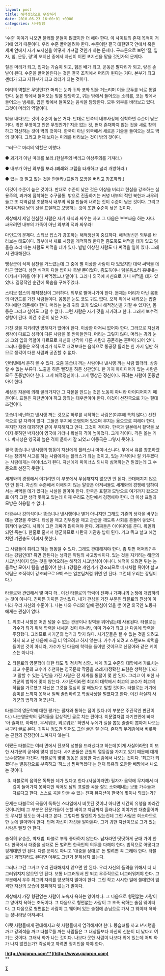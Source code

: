 ```yaml
---
layout: post
title: 해적정신으로 무장하라
date: 2010-06-23 16:00:01 +0900
categories: 시사칼럼
---
```

  


‘수준’ 이야기 나오면 불쾌할 분들이 많겠지만 더 해야 한다. 이 사이트의 존재 목적이 거기에 있기 때문이다. 우리 수준 끌어올려야 한다. 수준이란 결국 대한민국 안에서 혹은 세계 안에서 자기 포지션을 어떻게 가져갈 것인가 하는 문제다. 구조론으로 보면 ‘질, 입자, 힘, 운동, 량’의 포지션 중에서 자신이 어떤 포지션을 맡을 것인가의 문제다. 



질은 머리가 되고, 입자는 가슴이 되고, 힘은 배가 되고, 운동은 팔다리가 되고, 량은 손발이 된다. 수준을 끌어올린다는 것은 결국 조직에서 머리가 된다는 거다. 본부가 되고 센터가 되고 지휘부가 되고 리더가 되는 것이다. 



머리의 역할은 무엇인가? 머리는 눈과 귀와 코와 입을 거느리며 이들 모두를 뇌로 통일한다. 눈은 밖에서 들어오는 빛을 담당하고, 귀는 밖에서 들어오는 소리를, 코는 밖에서 들어오는 냄새를, 입은 밖에서 들여오는 음식을 담당한다. 모두 외부를 바라보고 있다. 그것이 머리의 역할이다. 



밖을 내다보는 것이 수준이 높은 거다. 반대로 안쪽의 내부사정에 집착하면 수준이 낮은 거다. 밖은 무엇이고 안은 무엇인가? 지금 없는 것, 현재 존재하지 않는 것을 새로 창의하고 혁신하는 것이 밖의 것이다. 한국이 아닌 외국에서 새로운 기술을 들여오는 것도 밖의 것이다. 그리고 현재 보다는 미래를 바라보는 것이 밖의 것이다. 



그러므로 머리의 역할은 이렇다.



● 과거가 아닌 미래를 보라.(현실주의 버리고 이상주의를 가져라.) 

● 내부가 아닌 외부를 보라.(폐쇄와 고립을 타개하고 널리 개방하라.)

● 있는 것 말고 없는 것을 만들라.(표절과 모방을 버리고 창조하라.)



이것이 수준이 높은 것이다. 반대로 수준이 낮은 것은 이상을 버리고 현실을 강조하는 실용주의, 과거에 집착하는 수구꼴통. 밖으로 진출하기는 커녕 내부의 적인 북한과 싸우려들고 또 지역감정 조장해서 내부의 적을 만들어 내려는 짓이 수준이 낮은 것이다. 그리고 전여옥처럼 남의 것을 표절하고 모방하는 것이 또한 수준이 낮은 것이다.



세상에서 제일 한심한 사람은 자기 자식과 싸우는 자고 그 다음은 부부싸움 하는 자다. 싸우려면 내부의 가족이 아닌 외부의 적과 싸우라! 



마인드의 문제다. 스티브 잡스가 강조하는 해적정신이 중요하다. 해적정신은 외부를 바라보는 태도이다. 외부에서 새로 시장을 개척하려 한다면 좀도둑도 써먹을 데가 있고 닭울음 소리 내는 사람도 써먹을 데가 있다. 별별 이상한 사람도 다 써먹을 일이 있다. 그래서 관대해진다. 



맹상군이 식객 삼천을 거느렸는데 그 중에 별 이상한 사람이 다 있었지만 대략 써먹을 데라곤 없었다. 삼천 식객이 다들 밥이나 축낼 뿐이었다. 좀도둑이나 닭울음소리 흉내내는 아저씨 따위를 어디다 써먹겠느냐 말이다. 그러나 외국에 사신으로 가니 써먹을 데가 있었다. 결정적인 순간에 목숨을 구해주었다. 



스티브 잡스의 해적정신이 그러하다. 외부로 뻗어나가야 한다. 문제는 머리가 아닌 몸통의 마인드를 가진 사람들이다. 몸통은 눈도 코도 귀도 없다. 오직 위에서 내려오는 밥줄 하나에만 의존해야 한다. 머리는 눈과 귀와 코가 있으니 해적정신을 가질 수 있지만, 몸통은 그러고 싶어도 그럴 수 없다. 그런 사람은 자기 것을 지키려고 한다. 그래서 보수적 성향이 된다. 이건 수준이 낮은 거다.



가진 것을 지키려면 방해자가 없어야 한다. 이상한 아저씨 없어야 한다. 그러므로 자신과 생각이 다르고 성격이 다른 사람을 못 받아들인다. 머리는 그렇지 않다. 머리는 귀와 눈과 코와 입의 역할이 다르므로 자신의 생각이 다른 사람과 공존하는 훈련이 되어 있다. 그러나 몸통은 오직 머리가 식도로 내려보내는 음식으로 똥공장 돌리는 한 가지 일만 하므로 생각이 다른 사람과 공존할 수 없다. 



인터넷에서 흔히 볼 수 있다. 요즘 똥습녀 까는 사람이나 낸시랭 까는 사람 많더라. 상종할 수 없는 부류다. 노출을 하든 뻘짓을 하든 상관없다. 한 가지 아이디어가 있는 사람은 모두 존중받아야 한다. 그게 해적정신이다. 그게 맹상군 정신이다. 튀려는 사람이 존중받아야 한다.



세상은 자본에 의해 굴러가지만 그 자본을 만드는 것은 노동이 아니라 아이디어이기 때문이다. 표절은 지탄받아야 하고 창의는 대우받아야 한다. 이것이 선진국으로 가는 절대조건이다. 



똥습녀 비난하고 낸시랭 까는 것으로 하루를 시작하는 사람은(야후에 특히 많다.) 선진국으로 갈 자격이 없다. 그들은 무지에 오염되어 있으며 무지는 옮으므로 피해야 한다. 무지한 자와 대화하면 같이 무지해지고 만다. 그것이 격이다. 한국과 일본에서 활약을 보이지 못하던 박지성이 영국에 가더니 확실히 격이 높아졌다. 그게 격이다. 격은 옮는 거다. 박지성은 영국의 높은 격이 옮아서 잘 되었고 이동국은 그렇지 못하다. 



결국 똥습녀나 낸시랭의 행동이 자신에게 플러스냐 마이너스냐다. 무에서 유를 창조하겠다는 창의적 사고를 하는 사람에게는 플러스가 되는 것이고, 있는 자식이나 잘 키우겠다는 사람에게는 마이너스가 된다. 자신에게 마이너스 되니까 싫어하는건 알겠는데 그 수준으로 선진국 못된다. 



세계와의 경쟁에서 이기려면 이 부분에서 무심해지지 않으면 안 된다. 관대해지지 않으면 안 된다. 자신의 수준에서 이해되지 않는 얄궂은 아저씨들도 세계와의 경쟁에 임하여서는 써먹을 데가 있다는 사실을 알아야 한다. 한국은 표절과 모방으로 여기까지 왔으므로 아직 그런 생각 못하고 있는데 이제 우리도 첨단에서 경쟁해야 한다. 더 이상 표절과 모방은 허용될 수 없다. 



마광수나 강의석이나 똥습녀나 낸시랭이나 별거 아니지만 그래도 기존의 생각을 바꾸는데는 영향을 주었다. 타성을 깨고 진부함을 깨고 관습을 깨도록 사회를 흔들어 놓았다. 휘저어 놓았다. 사회에 그런 괴짜가 많아져야 한다. 괴짜들은 아이디어를 준다. 획일화 되면 죽는다. 한줄로 줄서서 행군하므로 나란히 기관총 밥이 된다. 기고 뛰고 날고 헤엄치면 기관총도 어쩌지 못한다.



그 사람들이 튀려고 하는 행동일 수 있다. 그래도 관대해져야 한다. 좀 튀면 어떠리? 우리는 강팀인데? 튀면 안된다는 생각은 약팀의 사고방식이다. 있는 것을 지키려는 해군의 사고방식이지 없는 것을 뺏어오려는 해적의 사고방식이 아니다. 해적이 되려면 튀는 놈들로만 모아서 팀을 만들어야 한다. (강팀은 개인기가 강조되므로 메시처럼 튀어야 살고 약팀은 조직력이 강조되므로 9백 쓰는 일본팀처럼 튀면 안 된다. 그런데 우리는 강팀이다.)



###



타블로와 관련해서 몇 마디 더.. 이건 타블로의 학력이 진짜냐 가짜냐의 논쟁에 개입하려는 것이 아니다. 진짜든 가짜든 관심없다. 내가 관심을 가진 부분은 타블로의 진상이 아니라 우리 자신의 수준이다. 나는 나와 우리의 일에 관심이 있을 뿐 어떤 외국인 노동자에게는 관심이 없다.



1) 위조나 사칭은 어떤 넘을 수 없는 관문이나 장벽을 뛰어넘는데 사용된다. 타블로는 가수가 되기 위해 학력을 내세운 것이 아니라, 이미 가수가 되고 난 다음에 학력을 주장했다. 그러므로 사기꾼의 법칙과 맞지 않다. 사기꾼들은 될 수 없는 것을 되려고 하지 되고 난 다음에 조금 더 먹으려고 하지 않는다. 가수가 되려고 스탠포드 학력을 들이댄 것이 아니라, 가수가 된 다음에 학력을 들이댄 것이므로 신정아와 같은 케이스는 아니다.



2) 타블로의 영문학에 대한 태도 및 정치적 성향.. 세계 최고 수준의 대학에서 가르치는 최고 수준의 교수가 추천하는 영국문학 작품을 쓰레기(정확한 표현은 생략한다.)라고 말할 수 있는 강단을 가진 사람은 전 세계를 통털어 몇 안 된다. 그리고 이 또한 사기꾼의 법칙에 맞지 않는다. 사기꾼이라면 최고의 대학에서 최고의 교수가 최고의 작품을 가르쳤고 자신은 그것을 열심히 잘 배웠다고 말할 것이다. 타블로는 거기에 흥미를 느끼지 못해서 일찍 졸업하려고 학점사냥을 벌였다고 한다. 이건 확실히 사기꾼의 법칙과 어긋난다.



타블로의 영문학에 대한 평가는 필자와 통하는 점이 있다.(이 부분은 주관적인 판단이다.) 나는영문학의 걸작들을 감상적인 글로 치는 편이다. 이문열처럼 자기연민에 빠져 ‘아 슬퍼요, 아파요, 무서워요, 외로워요.’ 하면서 누에가 실을 뽑듯 줄줄이 뽑아져 나오는 싸구려 글로 본다. 귀여니 정도만 되어도 그런 글은 잘 쓴다. 존재의 무게감에서 비롯하는 근원의 긴장감이 느껴지지 않는다. 



어쨌든 타블로는 여러 면에서 진보적 성향을 드러냈다고 하는데(이게 사실이라면) 이 또한 사기꾼의 공식에 맞지 않는다. 사기꾼들은 근원의 열등감을 가지고 있기 때문에 대개 보수성향을 가진다. 타블로의 몇몇 행동은 굉장한 자신감에서 나오는 것이다. ‘최고가 되겠다’는 열등감으로 부족하고 ‘하느님 찜쪄먹겠다’는 천재 특유의 오만한 배짱에서 나오는 것이다.



3) 타블로의 음악은 독특한 데가 있다고 한다.(사실이라면) 필자가 음악에 무지해서 더 깊이 들어가지 못하지만 적어도 남의 표절한 곡을 잘도 소화해내는 보통 가수들과 다르다고 한다. 스스로 곡을 만들 수 있는 진짜 뮤지션이 한국에 몇이나 되겠는가? 



문제는 타블로의 곡들이 독특한 스타일에서 비롯된 것이냐 아니면 세간의 유행을 따라간 것이냐인데 그 부분은 전문가들이 논할 바이고 지금까지 흘러나온 이야기만 대충훑어봐도 무시할 정도는 아니라고 본다. 그렇다면 탈렌트가 있는건데 그런 사람은 희소하므로 한 눈에 알아봐야 한다. 먼저 자신이 자신을 알아본다. 그거 귀한 자산이므로 그거 있는 사람은 뻘짓 안 한다.



솔직히 유승준, 박재범, 타블로 부류 좋아하지 않는다. 남자라면 떳떳하게 군대 가야 한다. 한국에서 대중을 상대로 돈 벌려면 한국인의 의무를 다해야 한다. 법적으로 어떻다고 핑계대면 안 된다. 다른 분야도 아니고 '대중을 상대로' 돈 벌려면 꼭 그래야 한다. 타블로가 과학자라도 된다면 아무도 그런거 문제삼지 않는다. 



그러나 그건 그거고 우리 관대해지지 않으면 안 된다. 우리 자신의 품격을 위해서 더 너그러워지지 않으면 안 된다. 보통 너그러워서 안 되고 우주적으로 너그러워져야 한다. 그 부분에서 우주 최고의 자리를 양보하지 말아야 한다. 그런 작고 시시한 일에 쓸데없이 엄격한 자신의 모습이 창피하지 않는가 말이다. 



세상에서 가장 형편없는 사람이 노숙자 욕하는 양아치다. 그 다음으로 형편없는 사람이 그 양아치 욕하는 조폭이다. 그 다음으로 형편없는 사람이 그 조폭 욕하는 술집 웨이터다. 그 다음으로 형편없는 사람이 그 웨이터 있는 술집에 손님으로 가서 그 웨이터 욕하는 성나라당 아저씨다. 



아랫 사람들에게 관대해지고 윗 사람들에게 엄격해져야 한다. 똥습녀를 까고 낸시랭을 까고 강의석을 까고 타블로를 까는 사람들은 그 대상들보다 자신의 신분이 더 낮다고 여기는 것이다. 그래서 화가 나는 것이다. 나보다 못한 사람이 나보다 위에 있는데 어찌 화가 나지 않겠는가? 각설하고 까려면 정치인을 까야 한다. 











[**http://gujoron.com**](http://www.gujoron.com)**  
** 

**∑**